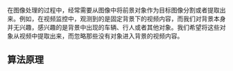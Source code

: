 在图像处理的过程中，经常需要从图像中将前景对象作为目标图像分割或者提取出来。例如，在视频监控中，观测到的是固定背景下的视频内容，而我们对背景本身并无兴趣，感兴趣的是背景中出现的车辆、行人或者其他对象。我们希望将这些对象从视频中提取出来，而忽略那些没有对象进入背景的视频内容。

## 算法原理
